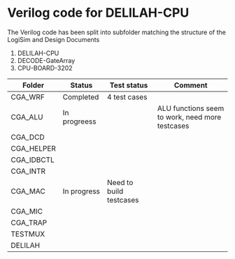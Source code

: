 # Verilog code for DELILAH-CPU

The Verilog code has been split into subfolder matching the structure of the LogiSim and Design Documents

1. DELILAH-CPU
2. DECODE-GateArray
3. CPU-BOARD-3202



| Folder           | Status   |  Test status | Comment |
|------------------|----------|--------------|---------|
| CGA_WRF          | Completed | 4 test cases |         |
| CGA_ALU          | In progreess  |         | ALU functions seem to work, need more testcases |
| CGA_DCD          |          |              |
| CGA_HELPER       |          |              | 
| CGA_IDBCTL       |          |              |
| CGA_INTR         |          |              |
| CGA_MAC          | In progress  | Need to build testcases             |
| CGA_MIC          |          |              |
| CGA_TRAP         |          |              |
| TESTMUX          |          |              |
| DELILAH          |          |              |
                               
